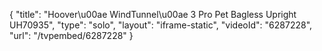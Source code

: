 {
    "title": "Hoover\u00ae WindTunnel\u00ae 3 Pro Pet Bagless Upright UH70935",
    "type": "solo",
    "layout": "iframe-static",
    "videoId": "6287228",
    "url": "\/tvpembed\/6287228"
}